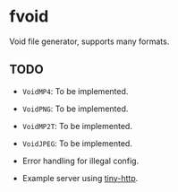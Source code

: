 # fvoid

Void file generator, supports many formats.

## TODO

- `VoidMP4`: To be implemented.

- `VoidPNG`: To be implemented.

- `VoidMP2T`: To be implemented.

- `VoidJPEG`: To be implemented.

- Error handling for illegal config.

- Example server using [tiny-http](https://github.com/tiny-http/tiny-http).
